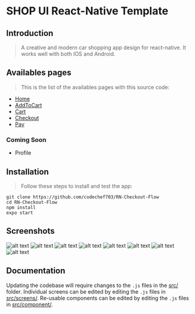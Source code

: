 # SHOP UI React-Native Template

## Introduction

> A creative and modern car shopping app design for react-native.
> It works well with both IOS and Android.

## Availables pages

> This is the list of the availables pages with this source code:

- [Home](./src/screens/HomeScreen.js)
- [AddToCart](./src/screens/AddToCartScreen.js)
- [Cart](./src/screens/CartScreen.js)
- [Checkout](./src/screens/CheckoutScreen.js)
- [Pay](./src/screens/PayScreen.js)

### Coming Soon

- Profile

## Installation

> Follow these steps to install and test the app:

```
git clone https://github.com/codechef703/RN-Checkout-Flow
cd RN-Checkout-Flow
npm install
expo start
```

## Screenshots

![alt text](https://github.com/codechef703/RN-Checkout-Flow/screenshots/Home.png) ![alt text](https://github.com/codechef703/RN-Checkout-Flow/screenshots/Home.png)
![alt text](https://github.com/codechef703/RN-Checkout-Flow/screenshots/Home.png) ![alt text](https://github.com/codechef703/RN-Checkout-Flow/screenshots/Home.png)
![alt text](https://github.com/codechef703/RN-Checkout-Flow/screenshots/Home.png) ![alt text](https://github.com/codechef703/RN-Checkout-Flow/screenshots/Home.png)
![alt text](https://github.com/codechef703/RN-Checkout-Flow/screenshots/Home.png) ![alt text](https://github.com/codechef703/RN-Checkout-Flow/screenshots/Home.png)

## Documentation

Updating the codebase will require changes to the `.js` files in the [src/](./src/) folder. Individual screens can be edited by editing the `.js` files in [src/screens/](./src/screens/). Re-usable components can be edited by editing the `.js` files in [src/component/](./src/component/).
